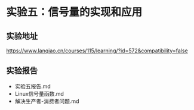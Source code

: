 # 实验五：信号量的实现和应用

## 实验地址

https://www.lanqiao.cn/courses/115/learning/?id=572&compatibility=false

## 实验报告

+ 实验五报告.md
+ Linux信号量函数.md
+ 解决生产者-消费者问题.md
